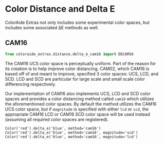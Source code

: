 # Color Distance and Delta E

ColorAide Extras not only includes some experimental color spaces, but includes some associated ∆E methods as well.

## CAM16

```py
from coloraide_extras.distance.delta_e_cam16 import DECAM16
```

The CAM16 UCS color space is perceptually uniform. Part of the reason for its creation is to help improve color
distancing. CAM02, which CAM16 is based off of and meant to improve, specified 3 color spaces: UCS, LCD, and SCD. LCD
and SCD are particular for large scale and small scale color differencing respectively.

Our implementation of CAM16 also implements UCS, LCD and SCD color spaces and provides a color distancing method called
`cam16` which utilizes the aforementioned color spaces. By default the method utilizes the CAM16 UCS color space, but
if `magnitude` is specified with either `lcd` or `scd`, the appropriate CAM16 LCD or CAM16 SCD color space will be used
instead (assuming all required color spaces are registered).

```playground
Color('red').delta_e('blue', method='cam16')
Color('red').delta_e('blue', method='cam16', magnitude='scd')
Color('red').delta_e('blue', method='cam16', magnitude='lcd')
```

